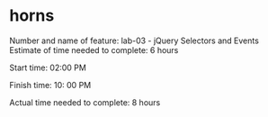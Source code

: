 # horns

Number and name of feature: lab-03 - jQuery Selectors and Events
Estimate of time needed to complete: 6 hours

Start time:  02:00 PM

Finish time: 10: 00 PM

Actual time needed to complete: 8 hours